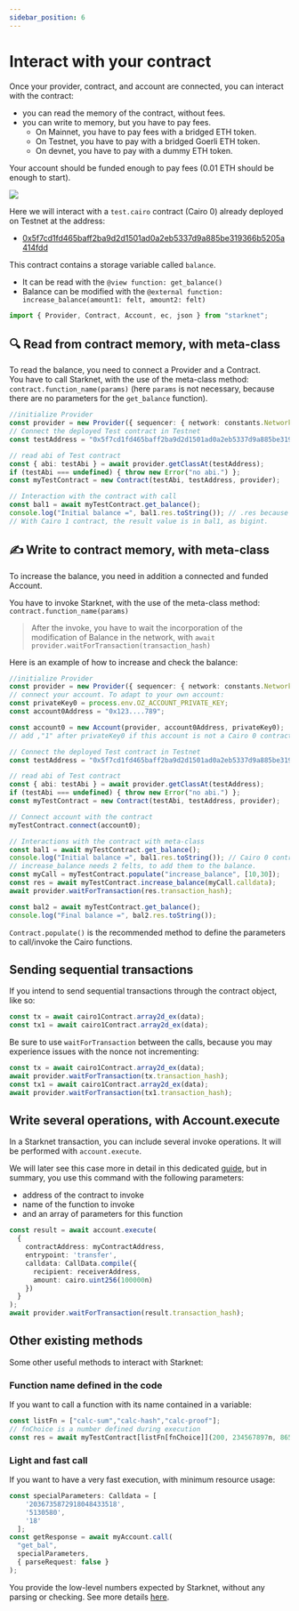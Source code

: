 ```yaml
---
sidebar_position: 6
---
```


# Interact with your contract

Once your provider, contract, and account are connected, you can interact with the contract:

- you can read the memory of the contract, without fees.
- you can write to memory, but you have to pay fees.
  - On Mainnet, you have to pay fees with a bridged ETH token.
  - On Testnet, you have to pay with a bridged Goerli ETH token.
  - On devnet, you have to pay with a dummy ETH token.

Your account should be funded enough to pay fees (0.01 ETH should be enough to start).

![](./pictures/Interact_contract.png)

Here we will interact with a `test.cairo` contract (Cairo 0) already deployed on Testnet at the address:

- [0x5f7cd1fd465baff2ba9d2d1501ad0a2eb5337d9a885be319366b5205a414fdd](https://testnet.starkscan.co/contract/0x5f7cd1fd465baff2ba9d2d1501ad0a2eb5337d9a885be319366b5205a414fdd#read-contract)

This contract contains a storage variable called `balance`.

- It can be read with the `@view function: get_balance()`
- Balance can be modified with the `@external function: increase_balance(amount1: felt, amount2: felt)`

```typescript
import { Provider, Contract, Account, ec, json } from "starknet";
```

## 🔍 Read from contract memory, with meta-class

To read the balance, you need to connect a Provider and a Contract.  
You have to call Starknet, with the use of the meta-class method: `contract.function_name(params)` (here `params` is not necessary, because there are no parameters for the `get_balance` function).

```typescript
//initialize Provider
const provider = new Provider({ sequencer: { network: constants.NetworkName.SN_GOERLI } });
// Connect the deployed Test contract in Testnet
const testAddress = "0x5f7cd1fd465baff2ba9d2d1501ad0a2eb5337d9a885be319366b5205a414fdd";

// read abi of Test contract
const { abi: testAbi } = await provider.getClassAt(testAddress);
if (testAbi === undefined) { throw new Error("no abi.") };
const myTestContract = new Contract(testAbi, testAddress, provider);

// Interaction with the contract with call
const bal1 = await myTestContract.get_balance();
console.log("Initial balance =", bal1.res.toString()); // .res because the return value is called 'res' in the Cairo 0 contract.
// With Cairo 1 contract, the result value is in bal1, as bigint.
```

## ✍️ Write to contract memory, with meta-class

To increase the balance, you need in addition a connected and funded Account.

You have to invoke Starknet, with the use of the meta-class method: `contract.function_name(params)`

> After the invoke, you have to wait the incorporation of the modification of Balance in the network, with `await provider.waitForTransaction(transaction_hash)`

Here is an example of how to increase and check the balance:

```typescript
//initialize Provider
const provider = new Provider({ sequencer: { network: constants.NetworkName.SN_GOERLI } });
// connect your account. To adapt to your own account:
const privateKey0 = process.env.OZ_ACCOUNT_PRIVATE_KEY;
const account0Address = "0x123....789";

const account0 = new Account(provider, account0Address, privateKey0);
// add ,"1" after privateKey0 if this account is not a Cairo 0 contract

// Connect the deployed Test contract in Testnet
const testAddress = "0x5f7cd1fd465baff2ba9d2d1501ad0a2eb5337d9a885be319366b5205a414fdd";

// read abi of Test contract
const { abi: testAbi } = await provider.getClassAt(testAddress);
if (testAbi === undefined) { throw new Error("no abi.") };
const myTestContract = new Contract(testAbi, testAddress, provider);

// Connect account with the contract
myTestContract.connect(account0);

// Interactions with the contract with meta-class
const bal1 = await myTestContract.get_balance();
console.log("Initial balance =", bal1.res.toString()); // Cairo 0 contract
// increase_balance needs 2 felts, to add them to the balance.
const myCall = myTestContract.populate("increase_balance", [10,30]);
const res = await myTestContract.increase_balance(myCall.calldata);
await provider.waitForTransaction(res.transaction_hash);

const bal2 = await myTestContract.get_balance();
console.log("Final balance =", bal2.res.toString());
```

`Contract.populate()` is the recommended method to define the parameters to call/invoke the Cairo functions.

## Sending sequential transactions

If you intend to send sequential transactions through the contract object, like so:

```typescript
const tx = await cairo1Contract.array2d_ex(data);
const tx1 = await cairo1Contract.array2d_ex(data);
```

Be sure to use `waitForTransaction` between the calls, because you may experience issues with the nonce not incrementing:

```typescript
const tx = await cairo1Contract.array2d_ex(data);
await provider.waitForTransaction(tx.transaction_hash);
const tx1 = await cairo1Contract.array2d_ex(data);
await provider.waitForTransaction(tx1.transaction_hash);
```

## Write several operations, with Account.execute

In a Starknet transaction, you can include several invoke operations. It will be performed with `account.execute`.

We will later see this case more in detail in this dedicated [guide](multiCall.md), but in summary, you use this command with the following parameters:

- address of the contract to invoke
- name of the function to invoke
- and an array of parameters for this function

```typescript
const result = await account.execute(
  {
    contractAddress: myContractAddress,
    entrypoint: 'transfer',
    calldata: CallData.compile({
      recipient: receiverAddress,
      amount: cairo.uint256(100000n)
    })
  }
);
await provider.waitForTransaction(result.transaction_hash);
```

## Other existing methods

Some other useful methods to interact with Starknet:

### Function name defined in the code

If you want to call a function with its name contained in a variable:

```typescript
const listFn = ["calc-sum","calc-hash","calc-proof"];
// fnChoice is a number defined during execution
const res = await myTestContract[listFn[fnChoice]](200, 234567897n, 865423);
```

### Light and fast call

If you want to have a very fast execution, with minimum resource usage:

```typescript
const specialParameters: Calldata = [
    '2036735872918048433518',
    '5130580',
    '18'
  ];
const getResponse = await myAccount.call(
  "get_bal",
  specialParameters,
  { parseRequest: false }
);
```

You provide the low-level numbers expected by Starknet, without any parsing or checking. See more details [here](define_call_message.md#parse-configuration).
